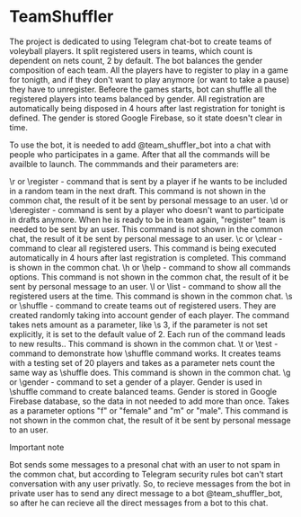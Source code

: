 # TeamShuffler
 
The project is dedicated to using Telegram chat-bot to create teams of voleyball players. It split registered users in teams, which count is dependent on nets count, 2 by default. The bot balances the gender composition of each team. All the players have to register to play in a game for tonigth, and if they don't want to play anymore (or want to take a pause) they have to unregister.
Befeore the games starts, bot can shuffle all the registered players into teams balanced by gender.
All registration are automatically being disposed in 4 hours after last registration for tonight is defined.
The gender is stored Google Firebase, so it state doesn't clear in time.

To use the bot, it is needed to add @team_shuffler_bot into a chat with people who participates in a game. After that all the commands will be availble to launch. The commmands and their parameters are:

 \r or \register - command that is sent by a player if he wants to be included in a random team in the next draft. This command is not shown in the common chat, the result of it be sent by personal message to an user.
 \d or \deregister - command is sent by a player who doesn't want to participate in drafts anymore. When he is ready to be in team again, "register" team is needed to be sent by an user. This command is not shown in the common chat, the result of it be sent by personal message to an user.
 \c or \clear - command to clear all registered users. This command is being executed automatically in 4 hours after last registration is completed. This command is shown in the common chat.
 \h or \help - command to show all commands options. This command is not shown in the common chat, the result of it be sent by personal message to an user.
 \l or \list - command to show all the registered users at the time. This command is shown in the common chat.
 \s or \shuffle - command to create teams out of registered users. They are created randomly taking into account gender of each player. The command takes nets amount as a parameter, like \s 3, if the parameter is not set explicitly, it is set to the default value of 2. Each run of the command leads to new results.. This command is shown in the common chat.
 \t or \test - command to demonstrate how \shuffle command works. It creates teams with a testing set of 20 players and takes as a parameter nets count the same way as \shuffle does. This command is shown in the common chat.
 \g or \gender - command to set a gender of a player. Gender is used in \shuffle command to create balanced teams. Gender is stored in Google Firebase database, so the data in not needed to add more than once. Takes as a parameter options "f" or "female" and "m" or "male". This command is not shown in the common chat, the result of it be sent by personal message to an user.
 
 Important note
 
Bot sends some messages to a presonal chat with an user to not spam in the common chat, but according to Telegram security rules bot can't start conversation with any user privatly. So, to recieve messages from the bot in private user has to send any direct message to a bot @team_shuffler_bot, so after he can recieve all the direct messages from a bot to this chat.
